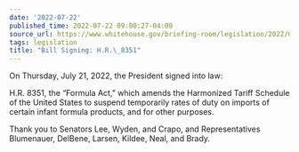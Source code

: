 ```yaml
---
date: '2022-07-22'
published_time: 2022-07-22 09:00:27-04:00
source_url: https://www.whitehouse.gov/briefing-room/legislation/2022/07/22/bill-signing-h-r-8351/
tags: legislation
title: "Bill Signing: H.R.\_8351"
---
```

 
On Thursday, July 21, 2022, the President signed into law:  
  
H.R. 8351, the “Formula Act,” which amends the Harmonized Tariff
Schedule of the United States to suspend temporarily rates of duty on
imports of certain infant formula products, and for other purposes.

Thank you to Senators Lee, Wyden, and Crapo, and Representatives
Blumenauer, DelBene, Larsen, Kildee, Neal, and Brady.   
